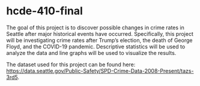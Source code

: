 # hcde-410-final

The goal of this project is to discover possible changes in crime rates in Seattle after major historical events have occurred. Specifically, this project will be investigating crime rates after Trump’s election, the death of George Floyd, and the COVID-19 pandemic. Descriptive statistics will be used to analyze the data and line graphs will be used to visualize the results.

The dataset used for this project can be found here: https://data.seattle.gov/Public-Safety/SPD-Crime-Data-2008-Present/tazs-3rd5.